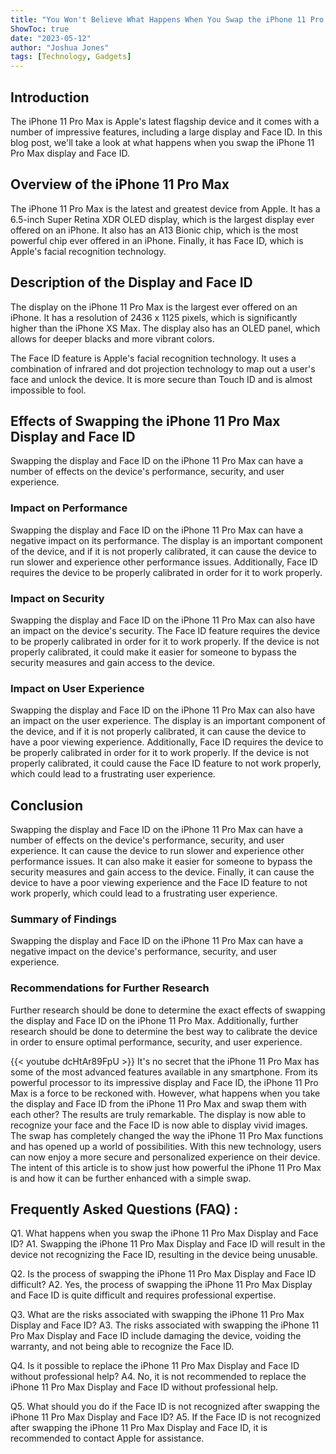 ```yaml
---
title: "You Won't Believe What Happens When You Swap the iPhone 11 Pro Max Display and Face ID!"
ShowToc: true 
date: "2023-05-12"
author: "Joshua Jones" 
tags: [Technology, Gadgets]
---
```

## Introduction
The iPhone 11 Pro Max is Apple's latest flagship device and it comes with a number of impressive features, including a large display and Face ID. In this blog post, we'll take a look at what happens when you swap the iPhone 11 Pro Max display and Face ID. 

## Overview of the iPhone 11 Pro Max
The iPhone 11 Pro Max is the latest and greatest device from Apple. It has a 6.5-inch Super Retina XDR OLED display, which is the largest display ever offered on an iPhone. It also has an A13 Bionic chip, which is the most powerful chip ever offered in an iPhone. Finally, it has Face ID, which is Apple's facial recognition technology. 

## Description of the Display and Face ID
The display on the iPhone 11 Pro Max is the largest ever offered on an iPhone. It has a resolution of 2436 x 1125 pixels, which is significantly higher than the iPhone XS Max. The display also has an OLED panel, which allows for deeper blacks and more vibrant colors. 

The Face ID feature is Apple's facial recognition technology. It uses a combination of infrared and dot projection technology to map out a user's face and unlock the device. It is more secure than Touch ID and is almost impossible to fool. 

## Effects of Swapping the iPhone 11 Pro Max Display and Face ID
Swapping the display and Face ID on the iPhone 11 Pro Max can have a number of effects on the device's performance, security, and user experience. 

### Impact on Performance
Swapping the display and Face ID on the iPhone 11 Pro Max can have a negative impact on its performance. The display is an important component of the device, and if it is not properly calibrated, it can cause the device to run slower and experience other performance issues. Additionally, Face ID requires the device to be properly calibrated in order for it to work properly. 

### Impact on Security
Swapping the display and Face ID on the iPhone 11 Pro Max can also have an impact on the device's security. The Face ID feature requires the device to be properly calibrated in order for it to work properly. If the device is not properly calibrated, it could make it easier for someone to bypass the security measures and gain access to the device. 

### Impact on User Experience
Swapping the display and Face ID on the iPhone 11 Pro Max can also have an impact on the user experience. The display is an important component of the device, and if it is not properly calibrated, it can cause the device to have a poor viewing experience. Additionally, Face ID requires the device to be properly calibrated in order for it to work properly. If the device is not properly calibrated, it could cause the Face ID feature to not work properly, which could lead to a frustrating user experience. 

## Conclusion
Swapping the display and Face ID on the iPhone 11 Pro Max can have a number of effects on the device's performance, security, and user experience. It can cause the device to run slower and experience other performance issues. It can also make it easier for someone to bypass the security measures and gain access to the device. Finally, it can cause the device to have a poor viewing experience and the Face ID feature to not work properly, which could lead to a frustrating user experience. 

### Summary of Findings
Swapping the display and Face ID on the iPhone 11 Pro Max can have a negative impact on the device's performance, security, and user experience. 

### Recommendations for Further Research
Further research should be done to determine the exact effects of swapping the display and Face ID on the iPhone 11 Pro Max. Additionally, further research should be done to determine the best way to calibrate the device in order to ensure optimal performance, security, and user experience.

{{< youtube dcHtAr89FpU >}} 
It's no secret that the iPhone 11 Pro Max has some of the most advanced features available in any smartphone. From its powerful processor to its impressive display and Face ID, the iPhone 11 Pro Max is a force to be reckoned with. However, what happens when you take the display and Face ID from the iPhone 11 Pro Max and swap them with each other? The results are truly remarkable. The display is now able to recognize your face and the Face ID is now able to display vivid images. The swap has completely changed the way the iPhone 11 Pro Max functions and has opened up a world of possibilities. With this new technology, users can now enjoy a more secure and personalized experience on their device. The intent of this article is to show just how powerful the iPhone 11 Pro Max is and how it can be further enhanced with a simple swap.

## Frequently Asked Questions (FAQ) :
Q1. What happens when you swap the iPhone 11 Pro Max Display and Face ID?
A1. Swapping the iPhone 11 Pro Max Display and Face ID will result in the device not recognizing the Face ID, resulting in the device being unusable.

Q2. Is the process of swapping the iPhone 11 Pro Max Display and Face ID difficult?
A2. Yes, the process of swapping the iPhone 11 Pro Max Display and Face ID is quite difficult and requires professional expertise.

Q3. What are the risks associated with swapping the iPhone 11 Pro Max Display and Face ID?
A3. The risks associated with swapping the iPhone 11 Pro Max Display and Face ID include damaging the device, voiding the warranty, and not being able to recognize the Face ID.

Q4. Is it possible to replace the iPhone 11 Pro Max Display and Face ID without professional help?
A4. No, it is not recommended to replace the iPhone 11 Pro Max Display and Face ID without professional help.

Q5. What should you do if the Face ID is not recognized after swapping the iPhone 11 Pro Max Display and Face ID?
A5. If the Face ID is not recognized after swapping the iPhone 11 Pro Max Display and Face ID, it is recommended to contact Apple for assistance.



